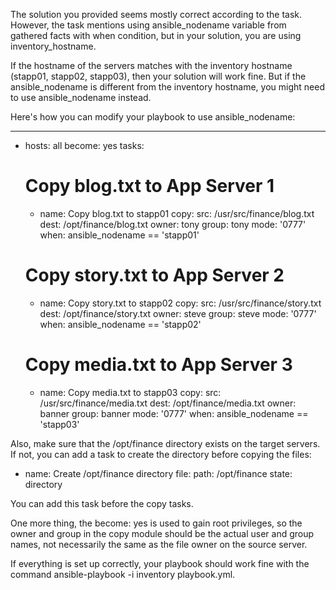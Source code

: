 The solution you provided seems mostly correct according to the task. However, the task mentions using ansible_nodename variable from gathered facts with when condition, but in your solution, you are using inventory_hostname.

If the hostname of the servers matches with the inventory hostname (stapp01, stapp02, stapp03), then your solution will work fine. But if the ansible_nodename is different from the inventory hostname, you might need to use ansible_nodename instead.

Here's how you can modify your playbook to use ansible_nodename:


---
- hosts: all
  become: yes
  tasks:
    # Copy blog.txt to App Server 1
    - name: Copy blog.txt to stapp01
      copy:
        src: /usr/src/finance/blog.txt
        dest: /opt/finance/blog.txt
        owner: tony
        group: tony
        mode: '0777'
      when: ansible_nodename == 'stapp01'

    # Copy story.txt to App Server 2
    - name: Copy story.txt to stapp02
      copy:
        src: /usr/src/finance/story.txt
        dest: /opt/finance/story.txt
        owner: steve
        group: steve
        mode: '0777'
      when: ansible_nodename == 'stapp02'

    # Copy media.txt to App Server 3
    - name: Copy media.txt to stapp03
      copy:
        src: /usr/src/finance/media.txt
        dest: /opt/finance/media.txt
        owner: banner
        group: banner
        mode: '0777'
      when: ansible_nodename == 'stapp03'


Also, make sure that the /opt/finance directory exists on the target servers. If not, you can add a task to create the directory before copying the files:


- name: Create /opt/finance directory
  file:
    path: /opt/finance
    state: directory


You can add this task before the copy tasks.

One more thing, the become: yes is used to gain root privileges, so the owner and group in the copy module should be the actual user and group names, not necessarily the same as the file owner on the source server.

If everything is set up correctly, your playbook should work fine with the command ansible-playbook -i inventory playbook.yml.
